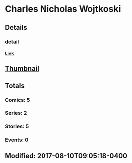 # Charles Nicholas Wojtkoski 
## Details
### detail
#### [Link](http://marvel.com/comics/creators/13191/charles_nicholas_wojtkoski?utm_campaign=apiRef&utm_source=225578a89fc76f3d20fbffda5d17a88d)
## [Thumbnail](http://i.annihil.us/u/prod/marvel/i/mg/b/40/image_not_available.jpg)
## Totals
### Comics: 5
### Series: 2
### Stories: 5
### Events: 0
## Modified: 2017-08-10T09:05:18-0400